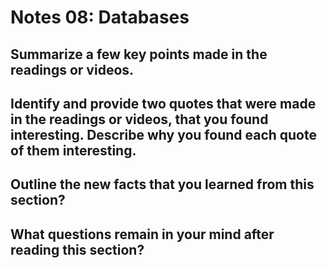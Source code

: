 # Notes 08: Databases

## Summarize a few key points made in the readings or videos.

## Identify and provide two quotes that were made in the readings or videos, that you found interesting. Describe why you found each quote of them interesting.

## Outline the new facts that you learned from this section?

## What questions remain in your mind after reading this section?
